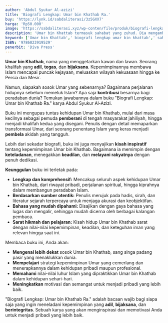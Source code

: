 ```yaml
---
author: 'Abdul Syukur Al-azizi'
title: 'Biografi Lengkap: Umar bin Khathab Ra.'
buy: 'https://lynk.id/sabdaliterasi/3z5GXX7'
harga: 'Rp50.000'
image: 'https://sabdaliterasi.xyz/wp-conten/file/produk/biografi-lengkap-umar-bin-khathab-ra.svg'
description: 'Umar bin Khattab termasuk sahabat yang zuhud. Dia mengambil alih kekhalifahan Islam setelah kematian Abu Bakar Ash-Shiddiq.'
keyword: ['Umar bin Khattab',' biografi lengkap umar bin khattab',' sahabat nabi']
ISBN: '9786023919529'
penerbit: 'Diva Press'
---
```

<p><strong>Umar bin Khathab</strong>, nama yang menggetarkan kawan dan lawan. Seorang khalifah yang <strong>adil</strong>, <strong>tegas</strong>, dan <strong>bijaksana</strong>. Kepemimpinannya membawa Islam mencapai puncak kejayaan, meluaskan wilayah kekuasaan hingga ke Persia dan Mesir.</p><p>Namun, siapakah sosok Umar yang sebenarnya? Bagaimana perjalanan hidupnya sebelum memeluk Islam? Apa saja <strong>kontribusi</strong> besarnya bagi peradaban dunia? Temukan jawabannya dalam buku "Biografi Lengkap: Umar bin Khathab Ra." karya Abdul Syukur Al-Azizi.</p><p>Buku ini mengupas tuntas kehidupan Umar bin Khathab, mulai dari masa kecilnya sebagai pemuda <strong>pemberani</strong> di tengah masyarakat jahiliyah, hingga menjadi khalifah kedua yang disegani. Penulis dengan detail memaparkan transformasi Umar, dari seorang penentang Islam yang keras menjadi <strong>pembela</strong> akidah yang tangguh.</p><p>Lebih dari sekadar biografi, buku ini juga menyajikan <strong>kisah inspiratif</strong> tentang kepemimpinan Umar bin Khathab. Bagaimana ia memimpin dengan <strong>keteladanan</strong>, menegakkan <strong>keadilan</strong>, dan <strong>melayani rakyatnya</strong> dengan penuh dedikasi.</p><p><strong>Keunggulan</strong> buku ini terletak pada:</p><ul><li><strong>Lengkap dan komprehensif:</strong> Mencakup seluruh aspek kehidupan Umar bin Khathab, dari riwayat pribadi, perjalanan spiritual, hingga kiprahnya dalam membangun peradaban Islam.</li><li><strong>Berdasarkan sumber otentik:</strong> Penulis merujuk pada hadis, sirah, dan literatur sejarah terpercaya untuk menjaga akurasi dan keobjektifan.</li><li><strong>Bahasa yang mudah dipahami:</strong> Disajikan dengan gaya bahasa yang lugas dan mengalir, sehingga mudah dicerna oleh berbagai kalangan pembaca.</li><li><strong>Sarat hikmah dan pelajaran:</strong> Kisah hidup Umar bin Khathab sarat dengan nilai-nilai kepemimpinan, keadilan, dan keteguhan iman yang relevan hingga saat ini.</li></ul><p>Membaca buku ini, Anda akan:</p><ul><li><strong>Mengenal lebih dekat</strong> sosok Umar bin Khathab, sang singa padang pasir yang menaklukkan dunia.</li><li><strong>Mempelajari</strong> strategi kepemimpinan Umar yang cemerlang dan menerapkannya dalam kehidupan pribadi maupun profesional.</li><li><strong>Memahami</strong> nilai-nilai luhur Islam yang dipraktikkan Umar bin Khathab dalam kehidupan sehari-hari.</li><li><strong>Meningkatkan</strong> motivasi dan semangat untuk menjadi pribadi yang lebih baik.</li></ul><p>"Biografi Lengkap: Umar bin Khathab Ra." adalah bacaan wajib bagi siapa saja yang ingin meneladani kepemimpinan yang <strong>adil</strong>, <strong>bijaksana</strong>, dan <strong>berintegritas</strong>. Sebuah karya yang akan menginspirasi dan memotivasi Anda untuk menjadi pribadi yang lebih baik.</p>

